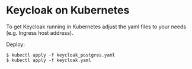 # Keycloak on Kubernetes

To get Keycloak running in Kubernetes adjust the yaml files to your needs (e.g. Ingress host address).

Deploy:
```
$ kubectl apply -f keycloak_postgres.yaml
$ kubectl apply -f keycloak.yaml
```
